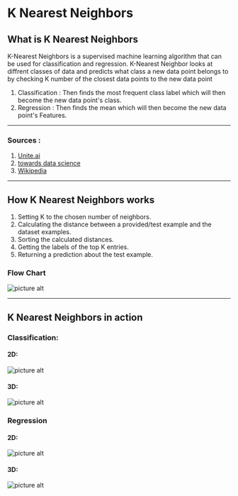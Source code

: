 # K Nearest Neighbors

## What is K Nearest Neighbors
K-Nearest Neighbors is a supervised machine learning algorithm that can be used for classification and regression. K-Nearest Neighbor looks at diffrent classes of data and predicts what class a new data point belongs to by checking K number of the closest data points to the new data point 

1. Classification : Then finds the most frequent class label which will then become the new data point's class.
2. Regression : Then finds the mean which will then become the new data point's Features.

- - - - 
### Sources :
1. [Unite.ai](https://www.unite.ai/what-is-k-nearest-neighbors/)
2. [towards data science](https://towardsdatascience.com/a-simple-introduction-to-k-nearest-neighbors-algorithm-b3519ed98e)
3. [Wikipedia](https://en.wikipedia.org/wiki/K-nearest_neighbors_algorithm)
- - - -
## How K Nearest Neighbors works
1. Setting K to the chosen number of neighbors.
2. Calculating the distance between a provided/test example and the dataset examples.
3. Sorting the calculated distances.
4. Getting the labels of the top K entries.
5. Returning a prediction about the test example.

### Flow Chart
![picture alt](https://gyazo.com/2ccc1a24b8bc2fe51f6b19e9c780b834.png "Flow Chart")
- - - -
## K Nearest Neighbors in action

### Classification:
#### 2D:
![picture alt](https://i.gyazo.com/74dbc131b931881726322a748eb834a1.png " K Nearest Neighbors in 2D")
#### 3D:
![picture alt](https://i.gyazo.com/a386f313344695b4db75189dad4f9375.png " K Nearest Neighbors in 3D")

### Regression
#### 2D:
![picture alt](https://gyazo.com/013177e535677d421b1751d518776001.png " K Nearest Neighbors in 2D")
#### 3D:
![picture alt](https://gyazo.com/ce0faf2673e684384e4a786d9a1752d3.png " K Nearest Neighbors in 3D")
